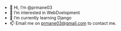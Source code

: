 - 👋 Hi, I’m @prmane03
- 👀 I’m interested in WebDvelopment
- 🌱 I’m currently learning Django
- 📫 Email me on prmane03@gmail.com to contact me.



<!---
prmane03/prmane03 is a ✨ special ✨ repository because its `README.md` (this file) appears on your GitHub profile.
You can click the Preview link to take a look at your changes.
--->
